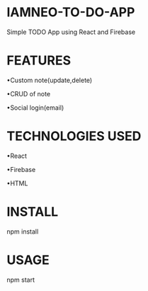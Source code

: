 # IAMNEO-TO-DO-APP

  Simple TODO App using React and Firebase

# FEATURES
  •Custom note(update,delete)
  
  •CRUD of note
  
  •Social login(email)
  
 # TECHNOLOGIES USED
  •React
  
  •Firebase
  
  •HTML
  
# INSTALL
  npm install
  
# USAGE
  npm start
